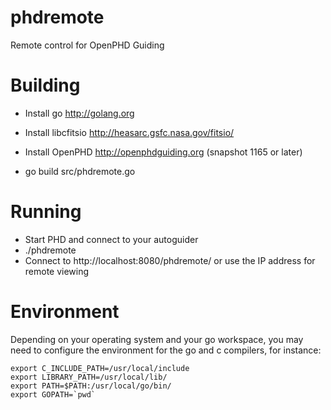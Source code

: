 phdremote
=========

Remote control for OpenPHD Guiding 


Building
========

  * Install go http://golang.org
  * Install libcfitsio http://heasarc.gsfc.nasa.gov/fitsio/
  * Install OpenPHD http://openphdguiding.org (snapshot 1165 or later)
  
  * go build src/phdremote.go

Running
=======

  * Start PHD and connect to your autoguider
  * ./phdremote
  * Connect to http://localhost:8080/phdremote/ or use the IP address for remote viewing

Environment
===========

Depending on your operating system and your go workspace, you may need to configure the environment for the go and c compilers, for instance:

    export C_INCLUDE_PATH=/usr/local/include
    export LIBRARY_PATH=/usr/local/lib/     
    export PATH=$PATH:/usr/local/go/bin/    
    export GOPATH=`pwd`                     



